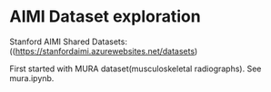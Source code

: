 # AIMI Dataset exploration

Stanford AIMI Shared Datasets: ((https://stanfordaimi.azurewebsites.net/datasets)

First started with MURA dataset(musculoskeletal radiographs).  See mura.ipynb.


